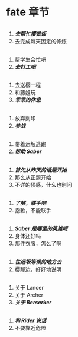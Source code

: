 # fate 章节

##

1. **_去帮忙樱做饭_**
1. 去完成每天固定的修炼

##

1. 帮学生会忙吧
1. **_去打工吧_**

##

1. 去送樱一程
1. 和藤姐玩
1. **_乖乖的休息_**

##

1. 放弃刻印
1. **_参战_**

##

1. 带着远坂逃跑
1. **_帮助 Saber_**

##

1. **_首先从昨天的话题开始_**
1. 那么从正题开始
1. 不详的预感，什么也别问

##

1. **_了解，联手吧_**
1. 抱歉，不能联手

##

1. **_Saber 是哪里的英雄呢_**
1. 身体还好吗
1. 那件衣服，怎么了啊

##

1. **_往远坂等候的地方去_**
1. 樱那边，好好地说明

##

1. 关于 Lancer
1. 关于 Archer
1. **_关于 Berserker_**

##

1. **_和 Rider 说话_**
1. 不要靠近危险
